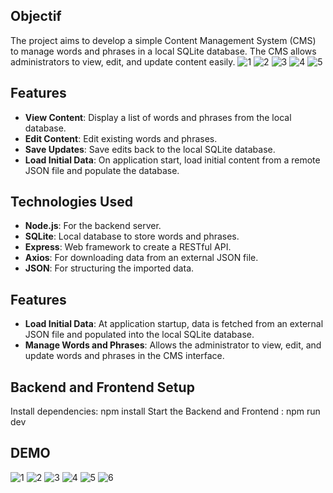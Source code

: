 ## Objectif

The project aims to develop a simple Content Management System (CMS) to manage words and phrases in a local SQLite database. The CMS allows administrators to view, edit, and update content easily.
![1](https://github.com/user-attachments/assets/5a2d7e37-f631-45e1-94c6-b777f9db21b2)
![2](https://github.com/user-attachments/assets/3ad0368d-3cc7-4614-a423-dd2a77f4bf3c)
![3](https://github.com/user-attachments/assets/df8413d4-7786-409e-9642-631b0da4da7f)
![4](https://github.com/user-attachments/assets/2304cf82-5c18-4e9a-b9cf-623f9ae16430)
![5](https://github.com/user-attachments/assets/3cca8b8c-b1ec-4df1-bc11-06c9f89de091)

## Features

- **View Content**: Display a list of words and phrases from the local database.
- **Edit Content**: Edit existing words and phrases.
- **Save Updates**: Save edits back to the local SQLite database.
- **Load Initial Data**: On application start, load initial content from a remote JSON file and populate the database.



## Technologies Used

- **Node.js**: For the backend server.
- **SQLite**: Local database to store words and phrases.
- **Express**: Web framework to create a RESTful API.
- **Axios**: For downloading data from an external JSON file.
- **JSON**: For structuring the imported data.

## Features

- **Load Initial Data**: At application startup, data is fetched from an external JSON file and populated into the local SQLite database.
- **Manage Words and Phrases**: Allows the administrator to view, edit, and update words and phrases in the CMS interface.

## Backend and Frontend Setup

Install dependencies: npm install
Start the Backend and Frontend : npm run dev

## DEMO
![1](https://github.com/user-attachments/assets/04b538a2-7e49-42b6-b95a-0ffb2802869d)
![2](https://github.com/user-attachments/assets/42188d10-9310-4b8c-b821-b524ffd6da55)
![3](https://github.com/user-attachments/assets/250b2704-e5a9-473c-92e4-e05c9b0c7dcd)
![4](https://github.com/user-attachments/assets/0f528c50-fc2f-46d6-8f5c-714112c9a0f4)
![5](https://github.com/user-attachments/assets/f7e09f76-2e76-464d-a42c-c4d053e12e29)
![6](https://github.com/user-attachments/assets/102d0368-f647-4e8e-b9cb-36b0df0106cd)


